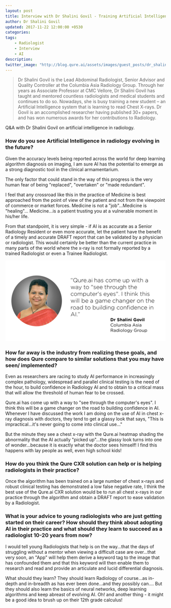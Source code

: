 ```yaml
---
layout: post
title: Interview with Dr Shalini Govil - Training Artificial Intelligence to Read Chest X-Rays
author: Dr Shalini Govil
updated: 2017-11-22 12:00:00 +0530
categories:
tags:
    - Radiologist
    - Interview
    - AI
description:
twitter_image: "http://blog.qure.ai/assets/images/guest_posts/dr_shalini_govil_on_AI.png"
---
```


> Dr Shalini Govil is the Lead Abdominal Radiologist, Senior Advisor and Quality Controller at the Columbia Asia Radiology Group. Through her years as Associate Professor at CMC Vellore, Dr Shalini Govil has taught and mentored countless radiologists and medical students and continues to do so. Nowadays, she is busy training a new student – an Artificial Intelligence system that is learning to read Chest X-rays. Dr Govil is an accomplished researcher having published 30+ papers, and has won numerous awards for her contributions to Radiology.


Q&A with Dr Shalini Govil on artificial intelligence in radiology.

### How do you see Artificial Intelligence in radiology evolving in the future?

Given the accuracy levels being reported across the world for deep learning algorithm diagnosis on imaging, I am sure AI has the potential to emerge as a strong diagnostic tool in the clinical armamentarium.

The only factor that could stand in the way of this progress is the very human fear of being "replaced", "overtaken" or "made redundant".

I feel that any crossroad like this in the practice of Medicine is best approached from the point of view of the patient and not from the viewpoint of commerce or market forces.
Medicine is not a "job"...Medicine is "healing"…
Medicine...is a patient trusting you at a vulnerable moment in his/her life.  

From that standpoint, it is very simple - if AI is as accurate as a Senior Radiology Resident or even more accurate, let the patient have the benefit of a timely and accurate DRAFT report that can be validated by a physician or radiologist. This would certainly be better than the current practice in many parts of the world where the x-ray is not formally reported by a trained Radiologist or even a Trainee Radiologist.

<p align="center">
    <img src="/assets/images/guest_posts/dr_shalini_govil_on_AI.png" alt="Photo of Dr Shalini Govil with quote">
</p>

### How far away is the industry from realizing these goals, and how does Qure compare to similar solutions that you may have seen/ implemented?

Even as researchers are racing to study AI performance in increasingly complex pathology, widespread and parallel clinical testing is the need of the hour, to build confidence in Radiology AI and to obtain to a critical mass that will allow the threshold of human fear to be crossed.

Qure.ai has come up with a way to "see through the computer's eyes". I think this will be a game changer on the road to building confidence in AI. Whenever I have discussed the work I am doing on the use of AI in chest x-ray diagnosis with doctors, they tend to get a glassy look that says, "This is impractical...it's never going to come into clinical use..."

But the minute they see a chest x-ray with the Qure.ai heatmap shading the abnormality that the AI actually "picked up"...the glassy look turns into one of wonder...because it is exactly what the doctor sees himself! I find this happens with lay people as well, even high school kids!

### How do you think the Qure CXR solution can help or is helping radiologists in their practice?

Once the algorithm has been trained on a large number of chest x-rays and robust clinical testing has demonstrated a low false negative rate, I think the best use of the Qure.ai CXR solution would be to run all chest x-rays in our practice through the algorithm and obtain a DRAFT report to ease validation by a Radiologist.

### What is your advice to young radiologists who are just getting started on their career? How should they think about adopting AI in their practice and what should they learn to succeed as a radiologist 10-20 years from now?

I would tell young Radiologists that help is on the way...that the days of struggling without a mentor when viewing a difficult case are over...that very soon, an "App" will help them derive a keyword tag to the image that has confounded them and that this keyword will then enable them to research and read and provide an articulate and lucid differential diagnosis.

What should they learn?
They should learn Radiology of course...as in-depth and in-breadth as has ever been done…and they possibly can….
But they should also learn the basics of neural networks, deep learning algorithms and keep abreast of evolving AI.
Oh! and another thing - it might be a good idea to brush up on their 12th grade calculus!
